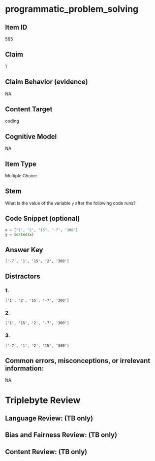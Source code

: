# programmatic_problem_solving

## Item ID
565

## Claim
1

## Claim Behavior (evidence)
NA

## Content Target
coding

## Cognitive Model
NA

## Item Type
Multiple Choice

## Stem
What is the value of the variable `y` after the following code runs?

## Code Snippet (optional)
```python
x = ["1", "2", "15", "-7", "300"]
y = sorted(x)
```

## Answer Key
`['-7', '1', '15', '2', '300']`

## Distractors

### 1.
`['1', '2', '15', '-7', '300']`

### 2.
`['1', '15', '2', '-7', '300']`

### 3.
`['-7', '1', '2', '15', '300']`

## Common errors, misconceptions, or irrelevant information:
NA

# Triplebyte Review


## Language Review: (TB only)


## Bias and Fairness Review: (TB only)


## Content Review: (TB only)

